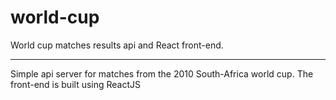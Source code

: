 # world-cup
World cup matches results api and React front-end.


---

Simple api server for matches from the 2010 South-Africa world cup.
The front-end is built using ReactJS
